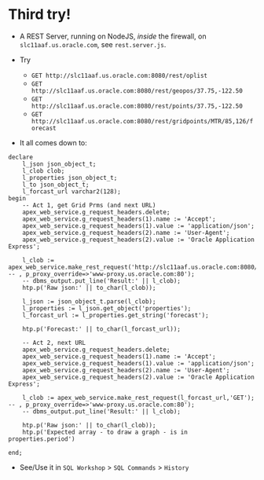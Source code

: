 # Third try!

- A REST Server, running on NodeJS, _inside_ the firewall, on `slc11aaf.us.oracle.com`, see `rest.server.js`.
- Try 
    - `GET http://slc11aaf.us.oracle.com:8080/rest/oplist`
    - `GET http://slc11aaf.us.oracle.com:8080/rest/geopos/37.75,-122.50`
    - `GET http://slc11aaf.us.oracle.com:8080/rest/points/37.75,-122.50`
    - `GET http://slc11aaf.us.oracle.com:8080/rest/gridpoints/MTR/85,126/forecast`
    
- It all comes down to:
```
declare
    l_json json_object_t;
    l_clob clob;
    l_properties json_object_t;
    l_to json_object_t;
    l_forcast_url varchar2(128);
begin
    -- Act 1, get Grid Prms (and next URL)
    apex_web_service.g_request_headers.delete;
    apex_web_service.g_request_headers(1).name := 'Accept';
    apex_web_service.g_request_headers(1).value := 'application/json';
    apex_web_service.g_request_headers(2).name := 'User-Agent';
    apex_web_service.g_request_headers(2).value := 'Oracle Application Express';
    
    l_clob := apex_web_service.make_rest_request('http://slc11aaf.us.oracle.com:8080/rest/points/37.75,-122.50','GET'); -- , p_proxy_override=>'www-proxy.us.oracle.com:80');
    -- dbms_output.put_line('Result:' || l_clob);
    htp.p('Raw json:' || to_char(l_clob));

    l_json := json_object_t.parse(l_clob);
    l_properties := l_json.get_object('properties');
    l_forcast_url := l_properties.get_string('forecast');
    
    htp.p('Forecast:' || to_char(l_forcast_url));

    -- Act 2, next URL
    apex_web_service.g_request_headers.delete;
    apex_web_service.g_request_headers(1).name := 'Accept';
    apex_web_service.g_request_headers(1).value := 'application/json';
    apex_web_service.g_request_headers(2).name := 'User-Agent';
    apex_web_service.g_request_headers(2).value := 'Oracle Application Express';
    
    l_clob := apex_web_service.make_rest_request(l_forcast_url,'GET'); -- , p_proxy_override=>'www-proxy.us.oracle.com:80');
    -- dbms_output.put_line('Result:' || l_clob);
    
    htp.p('Raw json:' || to_char(l_clob));
    htp.p('Expected array - to draw a graph - is in properties.period')
    
end;
```
- See/Use it in `SQL Workshop` > `SQL Commands` > `History`
    